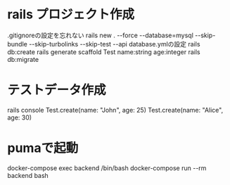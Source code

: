  # rails プロジェクト作成
 .gitignoreの設定を忘れない
 rails new . --force --database=mysql   --skip-bundle --skip-turbolinks --skip-test --api
 database.ymlの設定
 rails db:create
 rails generate scaffold Test name:string age:integer
 rails db:migrate

# テストデータ作成
rails console
Test.create(name: "John", age: 25)
Test.create(name: "Alice", age: 30)

# pumaで起動

docker-compose exec backend /bin/bash
docker-compose run --rm backend bash
